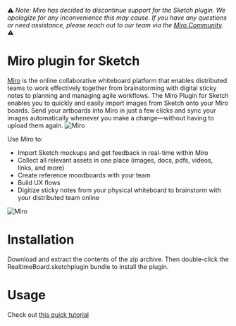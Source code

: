 ⚠️ _Note: Miro has decided to discontinue support for the Sketch plugin. We apologize for any inconvenience this may cause. If you have any questions or need assistance, please reach out to our team via the [Miro Community](https://community.miro.com/)._ ⚠️

# Miro plugin for Sketch
[Miro](https://miro.com/ux-tool/?utm_source=sketch_github&utm_medium=marketplace&utm_campaign=sketch_plugin) is the online collaborative whiteboard platform that enables distributed teams to work effectively together from brainstorming with digital sticky notes to planning and managing agile workflows. The Miro Plugin for Sketch enables you to quickly and easily import images from Sketch onto your Miro boards. Send your artboards into Miro in just a few clicks and sync your images automatically whenever you make a change—without having to upload them again.
![Miro](https://s3.amazonaws.com/rtb-uploads/sketch.png)

Use Miro to:
- Import Sketch mockups and get feedback in real-time within Miro
- Collect all relevant assets in one place (images, docs, pdfs, videos, links, and more)
- Create reference moodboards with your team
- Build UX flows
- Digitize sticky notes from your physical whiteboard to brainstorm with your distributed team online

![Miro](https://s3.amazonaws.com/rtb-uploads/sketch_2.png)


# Installation

Download and extract the contents of the zip archive. Then double-click the RealtimeBoard.sketchplugin bundle to install the plugin.

# Usage

Check out [this quick tutorial](https://help.miro.com/hc/en-us/articles/360017731173-Sketch-Plugin/?utm_source=sketch_github&utm_medium=marketplace&utm_campaign=sketch_plugin)
